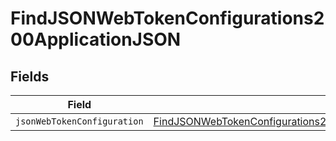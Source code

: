 # FindJSONWebTokenConfigurations200ApplicationJSON


## Fields

| Field                                                                                                                                                                             | Type                                                                                                                                                                              | Required                                                                                                                                                                          | Description                                                                                                                                                                       |
| --------------------------------------------------------------------------------------------------------------------------------------------------------------------------------- | --------------------------------------------------------------------------------------------------------------------------------------------------------------------------------- | --------------------------------------------------------------------------------------------------------------------------------------------------------------------------------- | --------------------------------------------------------------------------------------------------------------------------------------------------------------------------------- |
| `jsonWebTokenConfiguration`                                                                                                                                                       | [FindJSONWebTokenConfigurations200ApplicationJSONJSONWebTokenConfiguration](../../models/operations/findjsonwebtokenconfigurations200applicationjsonjsonwebtokenconfiguration.md) | :heavy_minus_sign:                                                                                                                                                                | N/A                                                                                                                                                                               |